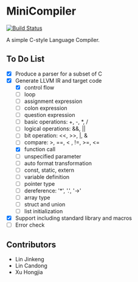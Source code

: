 # MiniCompiler
[![Build Status](https://travis-ci.com/LamKamhang/MiniCompiler.svg?token=5hSCR1UysbxGz9FPbrxj&branch=master)](https://travis-ci.com/LamKamhang/MiniCompiler)

A simple C-style Language Compiler.

## To Do List

- [x] Produce a parser for a subset of C
- [x] Generate LLVM IR and target code
  - [x] control flow
  - [ ] loop
  - [ ] assignment expression
  - [ ] colon expression
  - [ ] question expression
  - [ ] basic operations: +, -, *, /
  - [ ] logical operations: &&, ||
  - [ ] bit operation: <<, >>, |, &
  - [ ] compare: >, ==, < , !=, >=, <=
  - [x] function call
  - [ ] unspecified parameter
  - [ ] auto format transformation
  - [ ] const, static, extern
  - [ ] variable definition
  - [ ] pointer type 
  - [ ] dereference: '*', '.', '->'
  - [ ] array type
  - [ ] struct and union
  - [ ] list initialization
- [x] Support including standard library and macros
- [ ] Error check

## Contributors

- Lin Jinkeng
- Lin Candong
- Xu Hongjia

